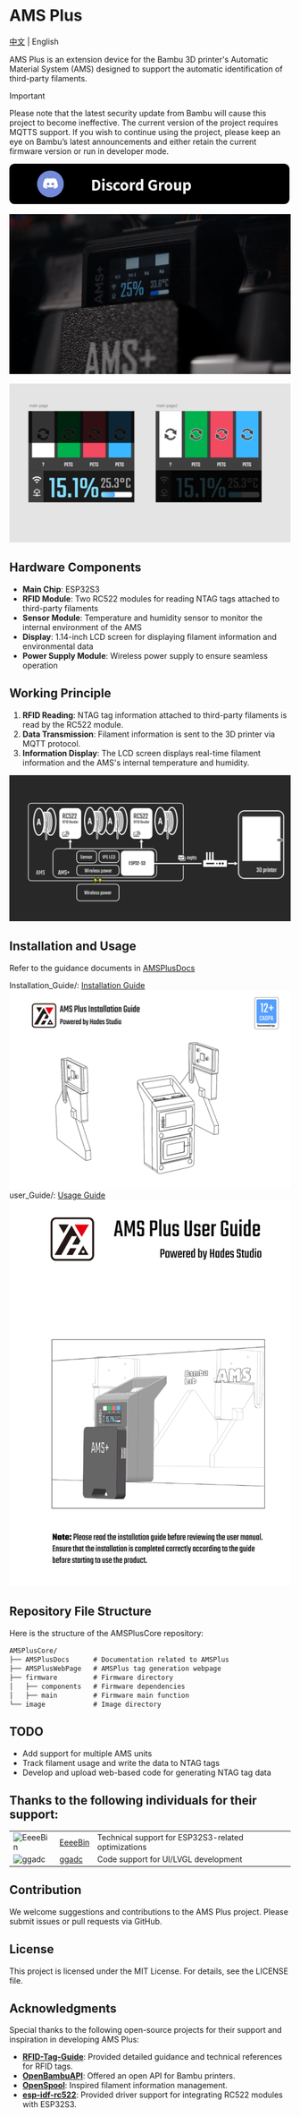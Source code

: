 # AMS Plus

[中文](./README_CN.md) | English

AMS Plus is an extension device for the Bambu 3D printer's Automatic Material System (AMS) designed to support the automatic identification of third-party filaments.

> [!IMPORTANT]
>
> Please note that the latest security update from Bambu will cause this project to become ineffective. The current version of the project requires MQTTS support. If you wish to continue using the project, please keep an eye on Bambu’s latest announcements and either retain the current firmware version or run in developer mode.

[![Discord](./image/Discord.png)](https://discord.gg/RbESV7gd)

![alt text](./image/AMSplus_img.png)

![alt text](./image/UI_image.png)

## Hardware Components

- **Main Chip**: ESP32S3
- **RFID Module**: Two RC522 modules for reading NTAG tags attached to third-party filaments
- **Sensor Module**: Temperature and humidity sensor to monitor the internal environment of the AMS
- **Display**: 1.14-inch LCD screen for displaying filament information and environmental data
- **Power Supply Module**: Wireless power supply to ensure seamless operation

## Working Principle

1. **RFID Reading**: NTAG tag information attached to third-party filaments is read by the RC522 module.
2. **Data Transmission**: Filament information is sent to the 3D printer via MQTT protocol.
3. **Information Display**: The LCD screen displays real-time filament information and the AMS's internal temperature and humidity.

![alt text](./image/hardware_desc.png)

## Installation and Usage


Refer to the guidance documents in [AMSPlusDocs](https://github.com/Hades2001/AMSPlusDocs)

Installation_Guide/: [Installation Guide](https://github.com/Hades2001/AMSPlusDocs/blob/main/Installation_Guide/AMSPlus_Installation_Guide_V13.pdf)
![alt text](./image/Installation_Guid_img.png)
user_Guide/: [Usage Guide](https://github.com/Hades2001/AMSPlusDocs/blob/main/user_Guide/AMSPlus_User_Guide.drawio.pdf)
![alt text](./image/User_Guid_img.png)

## Repository File Structure

Here is the structure of the AMSPlusCore repository:

```
AMSPlusCore/
├── AMSPlusDocs      # Documentation related to AMSPlus
├── AMSPlusWebPage   # AMSPlus tag generation webpage
├── firmware         # Firmware directory
│   ├── components   # Firmware dependencies
│   ├── main         # Firmware main function
└── image            # Image directory
```

## TODO
- Add support for multiple AMS units
- Track filament usage and write the data to NTAG tags
- Develop and upload web-based code for generating NTAG tag data

## Thanks to the following individuals for their support: 


|   |   |   |
| --- | --- | --- |
| <img src="https://avatars.githubusercontent.com/EeeeBin" width="100" alt="EeeeBin"> | [EeeeBin](https://github.com/EeeeBin) | Technical support for ESP32S3-related optimizations |
| <img src="https://avatars.githubusercontent.com/ggadc" width="100" alt="ggadc"> | [ggadc](https://github.com/ggadc)     | Code support for UI/LVGL development      

## Contribution 

We welcome suggestions and contributions to the AMS Plus project. Please submit issues or pull requests via GitHub.


## License

This project is licensed under the MIT License. For details, see the LICENSE file.

## Acknowledgments

Special thanks to the following open-source projects for their support and inspiration in developing AMS Plus:

- **[RFID-Tag-Guide](https://github.com/Bambu-Research-Group/RFID-Tag-Guide)**: Provided detailed guidance and technical references for RFID tags.
- **[OpenBambuAPI](https://github.com/Doridian/OpenBambuAPI/tree/main)**: Offered an open API for Bambu printers.
- **[OpenSpool](https://github.com/spuder/OpenSpool)**: Inspired filament information management.
- **[esp-idf-rc522](https://github.com/abobija/esp-idf-rc522)**: Provided driver support for integrating RC522 modules with ESP32S3.
